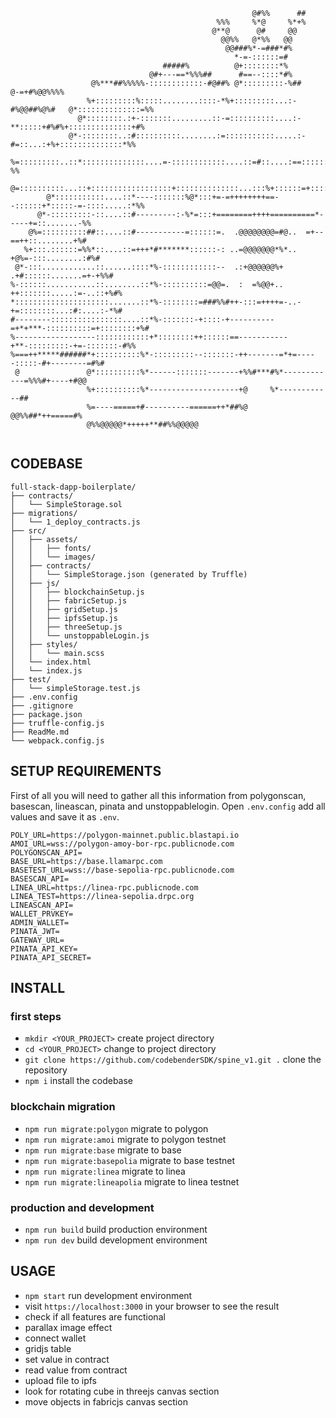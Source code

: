 ```
                                                      @#%%      ##                              
                                              %%%     %*@     %*+%                              
                                             @**@      @#     @@                                
                                               @@%%   @*%%   @@                                 
                                                @@###%*-=###*#%                                 
                                                  *-=-::::::=#                                  
                                  #####%          @+::::::::*%                                  
                               @#+---==*%%%##      #==--::::*#%                                 
                  @%***##%%%%%-::::::::::::-#@##% @*:::::::::-%##              @-=+#%@@%%%%     
                 %+:::::::::%:::::........::::-*%+:::::::::...:-#%@@##%@%#   @*::::::::::::::=%%
               @*::::::::.:+-:::::::.........::-=::::::::::....:-**:::::+#%#%+::::::::::::::+#% 
             @*-::::::::..:#::::::::::........:=:::::::::::.....:-#=::...:+%+::::::::::::::*%%  
            %=:::::::::..::*::::::::::::::....=-::::::::::::....::=#::....:==::::::::::::-%%    
          @=::::::::::...::+::::::::::::::::::+::::::::::::::...:::%+::::::=+:::::::....+%%     
        @*:::::::::::....::*----:::::::%@*:::+=-=++++++++==--::::::+*:::::-=-::::.....:*%%      
      @*-:::::::::-::....::#---------:-%*=:::+========++++==========*-----+=::.......-%%        
    @%=::::::::::##::....::#-----------=::::::=.  .@@@@@@@@=#@..  =+--==++::........+%#         
   %+:::.::::::=%%*::....::=+++*#*******::::::-: ..=@@@@@@@*%*..  +@%=-:::........:#%#          
 @*-:::............::......::::*%-::::::::::::--  .:+@@@@@@%+    .+#::::::.......=+-+%%#        
%-::::::...........::........::*%-::::::::::=@@=.  :  =%@@+..    ++:::::::.....:=-..::+%#%      
*:::::::::::::::::::::.......::*%-::::::::=###%%#++-:::=++++=-..-+=::::::::...:#:....:-*%#      
#--------::::::::::::::::....::*%-:::::::-+::::-+----------=+*+***-::::::::::=+::::::::+%#      
%------------------::::::::::::+*::::::::++::::::==-----------+**-:::::::::-+=-:::::::-#%%      
%===++*****######*+::::::::::%*-:::::::::--:::::::-++-------=*+=-----:::::-#+--------=#%#       
 @               @*::::::::::%*------:::::::-------+%%#***#%*------------=%%%#+----+#@@         
                 %+::::::::::%*--------------------+@     %*------------##                      
                 %=----=====+#----------======++*##%@    @@%%##*++=====#%                       
                 @%%@@@@@*+++++**##%%@@@@@                                                                                                                 
                                                                        
```

## CODEBASE

```
full-stack-dapp-boilerplate/
├── contracts/
│   └── SimpleStorage.sol
├── migrations/
│   └── 1_deploy_contracts.js
├── src/
│   ├── assets/
│   │   ├── fonts/
│   │   └── images/
│   ├── contracts/
│   │   └── SimpleStorage.json (generated by Truffle)
│   ├── js/
│   │   ├── blockchainSetup.js
│   │   ├── fabricSetup.js
│   │   ├── gridSetup.js
│   │   ├── ipfsSetup.js
│   │   ├── threeSetup.js
│   │   └── unstoppableLogin.js
│   ├── styles/
│   │   └── main.scss
│   └── index.html
│   └── index.js
├── test/
│   └── simpleStorage.test.js
├── .env.config
├── .gitignore
├── package.json
├── truffle-config.js
├── ReadMe.md
└── webpack.config.js
```

## SETUP REQUIREMENTS

First of all you will need to gather all this information from polygonscan, basescan, lineascan, pinata and unstoppablelogin. Open `.env.config` add all values and save it as `.env`.

```
POLY_URL=https://polygon-mainnet.public.blastapi.io
AMOI_URL=wss://polygon-amoy-bor-rpc.publicnode.com
POLYGONSCAN_API=
BASE_URL=https://base.llamarpc.com
BASETEST_URL=wss://base-sepolia-rpc.publicnode.com
BASESCAN_API=
LINEA_URL=https://linea-rpc.publicnode.com
LINEA_TEST=https://linea-sepolia.drpc.org
LINEASCAN_API=
WALLET_PRVKEY=
ADMIN_WALLET=
PINATA_JWT=
GATEWAY_URL=
PINATA_API_KEY=
PINATA_API_SECRET=
```

## INSTALL

### first steps

- `mkdir <YOUR_PROJECT>` create project directory
- `cd <YOUR_PROJECT>` change to project directory
- `git clone https://github.com/codebenderSDK/spine_v1.git .` clone the repository
- `npm i` install the codebase

### blockchain migration

- `npm run migrate:polygon` migrate to polygon
- `npm run migrate:amoi` migrate to polygon testnet
- `npm run migrate:base` migrate to base
- `npm run migrate:basepolia` migrate to base testnet
- `npm run migrate:linea` migrate to linea
- `npm run migrate:lineapolia` migrate to linea testnet

### production and development

- `npm run build` build production environment
- `npm run dev` build development environment

## USAGE

- `npm start` run development environment
- visit `https://localhost:3000` in your browser to see the result
- check if all features are functional
- parallax image effect
- connect wallet
- gridjs table
- set value in contract
- read value from contract
- upload file to ipfs
- look for rotating cube in threejs canvas section
- move objects in fabricjs canvas section

##
